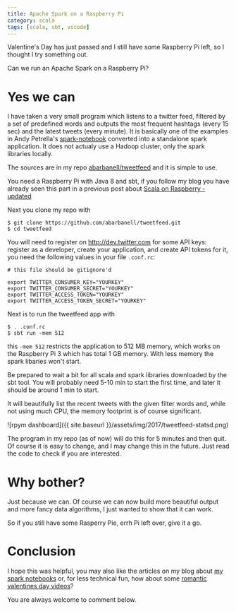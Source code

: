 ```yaml
---
title: Apache Spark on a Raspberry Pi
category: scala
tags: [scala, sbt, vscode]
---
```


Valentine's Day has just passed and I still have some Raspberry Pi
left, so I thought I try something out. 

Can we run an Apache Spark on a Raspberry Pi? 

# Yes we can

I have taken a very small program which listens to a twitter feed, 
filtered by a set of predefined words and 
outputs the most frequent hashtags (every 15 sec) and the latest tweets
(every minute). It is basically one of the examples in Andy Petrella's 
[spark-notebook](http://spark-notebook.io) converted into a 
standalone spark application. It does not actualy use a Hadoop cluster, 
only the spark libraries locally.

The sources are in my repo 
[abarbanell/tweetfeed](https://github.com/abarbanell/tweetfeed) and it is simple 
to use.

You need a  Raspberry Pi with Java 8 and sbt, if you follow my blog you have 
already seen this part in a previous post about 
[Scala on Raspberry - updated](http://blog.abarbanell.de/linux/2017/01/21/scala-rpi/) 

Next you clone my repo with 

```
$ git clone https://github.com/abarbanell/tweetfeed.git
$ cd tweetfeed
```

You will need to register on http://dev.twitter.com for some API keys: register as a 
developer, create your application, and create API tokens for it, you need the following
values in your file ```.conf.rc```: 

```
# this file should be gitignore'd
 
export TWITTER_CONSUMER_KEY="YOURKEY"
export TWITTER_CONSUMER_SECRET="YOURKEY"
export TWITTER_ACCESS_TOKEN="YOURKEY"
export TWITTER_ACCESS_TOKEN_SECRET="YOURKEY"
``` 

Next is to run the tweetfeed app with 

```
$ . .conf.rc
$ sbt run -mem 512 
```

this ``` -mem 512 ``` restricts the application to 512 MB memory, which works 
on the Raspberry Pi 3 which has total 1 GB memory. With less memory the spark 
libaries won't start.

Be prepared to wait a bit for all scala and spark libraries downloaded by the 
sbt tool. You will probably need 5-10 min to start the first time, and later it 
should be around 1 min to start.

It will beautifully list the recent tweets with the given filter words and, while 
not using much CPU, the memory footprint is of course significant.

![rpym dashboard]({{ site.baseurl }}/assets/img/2017/tweetfeed-statsd.png)

The program in my repo (as of now) will do this for 5 minutes and then 
quit. Of course it is easy to change, and I may change this in the future. 
Just read the code to check if you are interested.

# Why bother? 

Just because we can. Of course we can now build more beautiful output and more 
fancy data algorithms, I just wanted to show that it can work.

So if you still have some Rasperry Pie, errh Pi left over, give it a go.

# Conclusion

I hope this was helpful, you may also like the articles on my blog about 
[my spark notebooks](http://blog.abarbanell.de/mysnb) or, for less technical 
fun, how about some [romantic valentines day videos](https://goo.gl/qT7GBy)?

You are always welcome to comment below.
